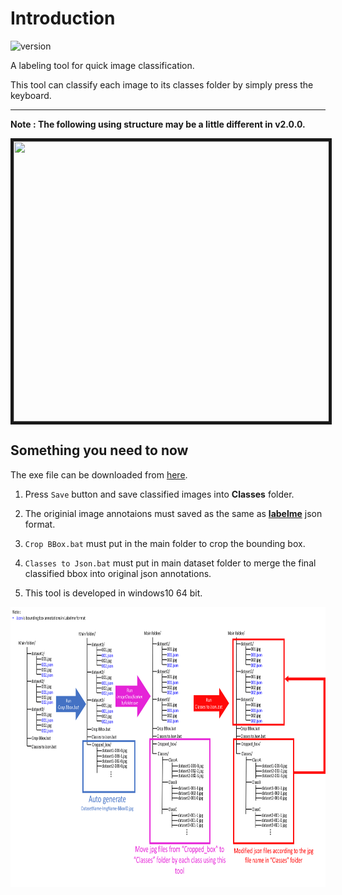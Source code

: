 # **Introduction**

![version](https://img.shields.io/badge/version-2.0.0-blue)

A labeling tool for quick image classification.

This tool can classify each image to its classes folder by simply press the keyboard.

***
**Note : The following using structure may be a little different in v2.0.0.**
<p align="center">
  <img src="img/readme2.gif" width = "934" height = "448" border="5">
</p>


## **Something you need to now**
The exe file can be downloaded from [here](https://github.com/ChiHangChen/ImageClassificationbyFolder/releases).

1. Press `Save` button and save classified images into **Classes** folder.

2. The originial image annotaions must saved as the same as **[labelme](https://github.com/wkentaro/labelme)** json format.

3. `Crop BBox.bat` must put in the main folder to crop the bounding box.

4. `Classes to Json.bat` must put in main dataset folder to merge the final classified bbox into original json annotations.

5. This tool is developed in windows10 64 bit.

<p align="center">
  <img src="img/readme1.png" width = "934" height = "448">
</p>
